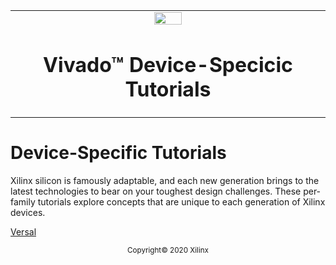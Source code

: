 <table width="100%">
 <tr width="100%">
    <td align="center"><img src="https://www.xilinx.com/content/dam/xilinx/imgs/press/media-kits/corporate/xilinx-logo.png" width="30%"/><h1>Vivado™ Device-Specicic Tutorials</h1>
    </td>
 </tr>
</table>

# Device-Specific Tutorials

Xilinx silicon is famously adaptable, and each new generation brings to the latest technologies to
bear on your toughest design challenges. These per-family tutorials explore concepts that are unique
to each generation of Xilinx devices.

[Versal](./Versal/)


<p align="center"><sup>Copyright&copy; 2020 Xilinx</sup></p>
